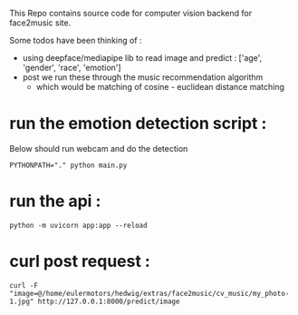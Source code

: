 This Repo contains source code for computer vision backend for face2music site.


Some todos have been thinking of :
- using deepface/mediapipe lib to read image and predict : ['age', 'gender', 'race', 'emotion']
- post we run these through the music recommendation algorithm 
    - which would be matching of cosine - euclidean distance matching



# run the emotion detection script :
Below should run webcam and do the detection
```
PYTHONPATH="." python main.py
```

# run the api :

```
python -m uvicorn app:app --reload
```

# curl post request :

```
curl -F "image=@/home/eulermotors/hedwig/extras/face2music/cv_music/my_photo-1.jpg" http://127.0.0.1:8000/predict/image
```